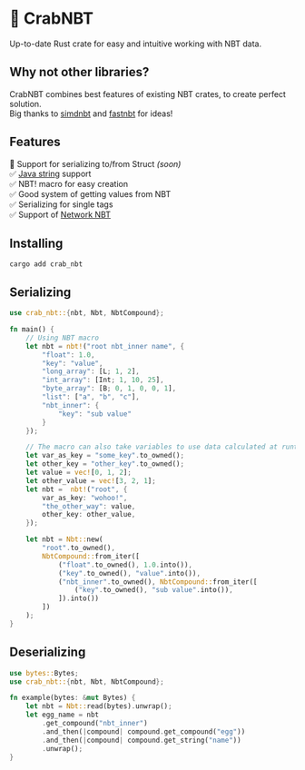 # 🦀 CrabNBT
Up-to-date Rust crate for easy and intuitive working with NBT data.

## Why not other libraries?
CrabNBT combines best features of existing NBT crates, to create perfect solution.<br>
Big thanks to [simdnbt](https://github.com/azalea-rs/simdnbt) and [fastnbt](https://github.com/owengage/fastnbt) for ideas!

## Features
🚧 Support for serializing to/from Struct *(soon)*<br>
✅ [Java string](https://docs.oracle.com/javase/8/docs/api/java/io/DataInput.html#modified-utf-8) support <br>
✅ NBT! macro for easy creation <br>
✅ Good system of getting values from NBT <br>
✅ Serializing for single tags <br>
✅ Support of [Network NBT](https://wiki.vg/NBT#Network_NBT_(Java_Edition))

## Installing
```shell
cargo add crab_nbt
```

## Serializing
```rust
use crab_nbt::{nbt, Nbt, NbtCompound};

fn main() {
    // Using NBT macro
    let nbt = nbt!("root nbt_inner name", {
        "float": 1.0,
        "key": "value",
        "long_array": [L; 1, 2],
        "int_array": [Int; 1, 10, 25],
        "byte_array": [B; 0, 1, 0, 0, 1],
        "list": ["a", "b", "c"],
        "nbt_inner": {
            "key": "sub value"
        }
    });

    // The macro can also take variables to use data calculated at runtime
    let var_as_key = "some_key".to_owned();
    let other_key = "other_key".to_owned();
    let value = vec![0, 1, 2];
    let other_value = vec![3, 2, 1];
    let nbt =  nbt!("root", {
        var_as_key: "wohoo!",
        "the_other_way": value,
        other_key: other_value,
    });

    let nbt = Nbt::new(
        "root".to_owned(),
        NbtCompound::from_iter([
            ("float".to_owned(), 1.0.into()),
            ("key".to_owned(), "value".into()),
            ("nbt_inner".to_owned(), NbtCompound::from_iter([
                ("key".to_owned(), "sub value".into()),
            ]).into())
        ])
    );
}
```

## Deserializing

```rust
use bytes::Bytes;
use crab_nbt::{nbt, Nbt, NbtCompound};

fn example(bytes: &mut Bytes) {
    let nbt = Nbt::read(bytes).unwrap();
    let egg_name = nbt
        .get_compound("nbt_inner")
        .and_then(|compound| compound.get_compound("egg"))
        .and_then(|compound| compound.get_string("name"))
        .unwrap();
}
```
